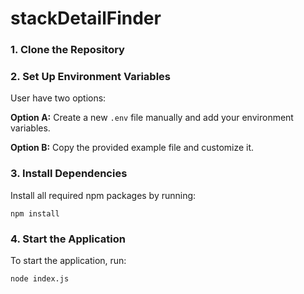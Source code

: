 # stackDetailFinder

### 1. Clone the Repository

### 2. Set Up Environment Variables

User have two options:

**Option A:** Create a new `.env` file manually and add your environment variables.

**Option B:** Copy the provided example file and customize it.

### 3. Install Dependencies

Install all required npm packages by running:

```
npm install
```

### 4. Start the Application

To start the application, run:

```
node index.js

```
